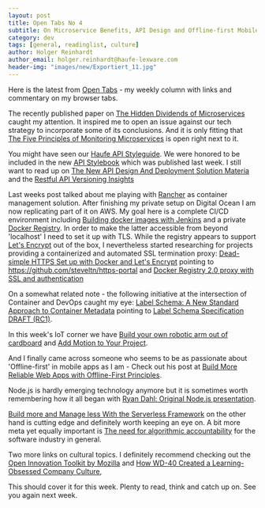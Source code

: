 ```yaml
---
layout: post
title: Open Tabs No 4
subtitle: On Microservice Benefits, API Design and Offline-first Mobile Apps.
category: dev
tags: [general, readinglist, culture]
author: Holger Reinhardt
author_email: holger.reinhardt@haufe-lexware.com 
header-img: "images/new/Exportiert_11.jpg"
---
```


Here is the latest from [Open Tabs](http://dev.haufe.com/meta/category/opinion/) - my weekly column with links and commentary on my browser tabs.

The recently published paper on [The Hidden Dividends of Microservices](http://queue.acm.org/detail.cfm?id=2956643) caught my attention. It inspired me to open an issue against our tech strategy to incorporate some of its conclusions. And it is only fitting that [The Five Principles of Monitoring Microservices](http://thenewstack.io/five-principles-monitoring-microservices/) is open right next to it.

You might have seen our [Haufe API Styleguide](https://github.com/Haufe-Lexware/api-style-guide/blob/master/readme.md). We were honored to be included in the new [API Stylebook](http://apistylebook.com/design/guidelines/) which was published last week. I still want to read up on [The New API Design And Deployment Solution Materia](http://apievangelist.com/2016/09/12/the-new-api-design-and-deployment-solution-materia-is-pretty-slick/) and the [Restful API Versioning Insights](https://dzone.com/articles/restful-api-versioning-insights-1)

Last weeks post talked about me playing with [Rancher](http://rancher.com) as container management solution. After finishing my private setup on Digital Ocean I am now replicating part of it on AWS. My goal here is a complete  CI/CD environment including [Building docker images with Jenkins](http://blog.nimbleci.com/2016/08/31/how-to-build-docker-images-automatically-with-jenkins-pipeline/) and a private [Docker Registry](https://docs.docker.com/registry/deploying/). In order to make the latter accessible from beyond 'localhost' I need to set it up with TLS. While the registry appears to support [Let's Encrypt](https://letsencrypt.org/docs/) out of the box, I nevertheless started researching for projects providing a containerized and automated SSL termination proxy: [Dead-simple HTTPS Set up with Docker and Let's Encrypt](http://steveltn.me/2015/12/18/nginx-acme/) pointing to <https://github.com/steveltn/https-portal> and [Docker Registry 2.0 proxy with SSL and authentication](https://github.com/ContainerSolutions/docker-registry-proxy)

On a somewhat related note - the following initiative at the intersection of Container and DevOps caught my eye: [Label Schema: A New Standard Approach to Container Metadata](http://thenewstack.io/label-schema-launches-provide-standard-approach-container-metadata/) pointing to [Label Schema Specification DRAFT (RC1)](http://label-schema.org/rc1/).

In this week's IoT corner we have [Build your own robotic arm out of cardboard](https://blog.arduino.cc/2016/09/14/build-your-own-robotic-arm-out-of-cardboard/) and [Add Motion to Your Project](http://thenewstack.io/off-shelf-hacker-add-motion-project/).

And I finally came across someone who seems to be as passionate about 'Offline-first' in mobile apps as I am - Check out his post at [Build More Reliable Web Apps with Offline-First Principles](http://thenewstack.io/build-better-customer-experience-applications-using-offline-first-principles/).

Node.js is hardly emerging technology anymore but it is sometimes worth remembering how it all began with [Ryan Dahl: Original Node.js presentation](https://www.youtube.com/watch?v=ztspvPYybIY). 

[Build more and Manage less With the Serverless Framework](https://serverless.com) on the other hand is cutting edge and definitely worth keeping an eye on. A bit more meta yet equally important is [The need for algorithmic accountability](https://techcrunch.com/2016/09/08/the-need-for-algorithmic-accountability/) for the software industry in general.

Two more links on cultural topics. I definitely recommend checking out the
[Open Innovation Toolkit by Mozilla](https://toolkit.mozilla.org/methods/) and [How WD-40 Created a Learning-Obsessed Company Culture](https://hbr.org/2016/09/how-wd-40-created-a-learning-obsessed-company-culture),

This should cover it for this week. Plenty to read, think and catch up on. See you again next week.

